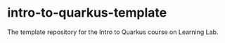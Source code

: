 # intro-to-quarkus-template
The template repository for the Intro to Quarkus course on Learning Lab.
